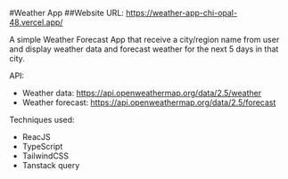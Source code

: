 #Weather App
##Website URL: https://weather-app-chi-opal-48.vercel.app/

A simple Weather Forecast App that receive a city/region name from user and display weather data and forecast weather for the next 5 days in that city.

API:
* Weather data: https://api.openweathermap.org/data/2.5/weather
* Weather forecast: https://api.openweathermap.org/data/2.5/forecast


Techniques used:
* ReacJS
* TypeScript
* TailwindCSS
* Tanstack query

